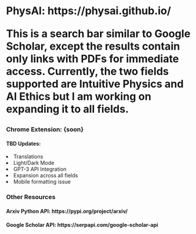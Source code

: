 <h1> PhysAI: https://physai.github.io/
<p> This is a search bar similar to Google Scholar, except the results contain <b> only</b> links with PDFs for immediate access. Currently, the two fields supported are <b> Intuitive Physics </b> and <b> AI Ethics </b> but I am working on expanding it to all fields.
<h3> Chrome Extension: {soon}
  <h4> TBD Updates: </h4>
  <li> Translations</li>
  <li> Light/Dark Mode </li>
  <li> GPT-3 API Integration </li>
  <li> Expansion across all fields </li>
  <li> Mobile formatting issue </li> 
<h3> Other Resources </h3>
<h4> Arxiv Python API: https://pypi.org/project/arxiv/ </h4> 
<h4> Google Scholar API: https://serpapi.com/google-scholar-api </h4>
